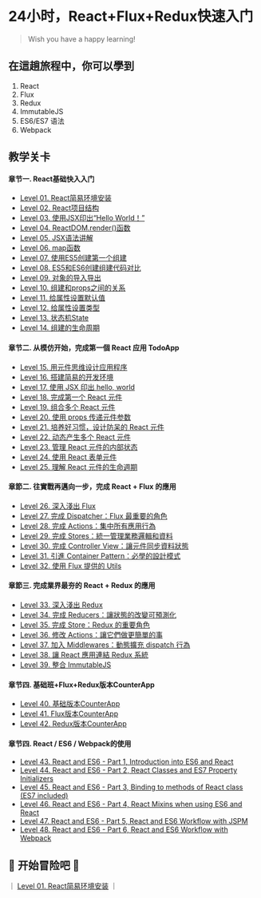 # 24小时，React+Flux+Redux快速入门
> Wish you have a happy learning!


## 在這趟旅程中，你可以學到

1. React
2. Flux
3. Redux
4. ImmutableJS
5. ES6/ES7 语法
6. Webpack


## 教学关卡
#### 章节一. React基础快入入门

- [Level 01. React简易环境安装](#level1)
- [Level 02. React项目结构](#level1)
- [Level 03. 使用JSX印出“Hello World！”](#level1)
- [Level 04. ReactDOM.render()函数](#level1)
- [Level 05. JSX语法讲解](#level1)
- [Level 06. map函数](#level1)
- [Level 07. 使用ES5创建第一个组建](#level1)
- [Level 08. ES5和ES6创建组建代码对比](#level1)
- [Level 09. 对象的导入导出](#level1)
- [Level 10. 组建和props之间的关系](#level1)
- [Level 11. 给属性设置默认值](#level1)
- [Level 12. 给属性设置类型](#level1)
- [Level 13. 状态机State](#level1)
- [Level 14. 组建的生命周期](#level1)

#### 章节二. 从模仿开始，完成第一個 React 应用 TodoApp

- [Level 15. 用元件思维设计应用程序](#level1)  
- [Level 16. 搭建简易的开发环境](#level1)  
- [Level 17. 使用 JSX 印出 hello, world](#level1)  
- [Level 18. 完成第一个 React 元件](#level1)  
- [Level 19. 组合多个 React 元件](#level1)  
- [Level 20. 使用 props 传递元件参数](#level1)  
- [Level 21. 培养好习惯，设计防呆的 React 元件](#level1)  
- [Level 22. 动态产生多个 React 元件](#level1)  
- [Level 23. 管理 React 元件的内部状态](#level1)  
- [Level 24. 使用 React 表单元件](#level1)  
- [Level 25. 理解 React 元件的生命週期](#level1)  

#### 章節二. 往實戰再邁向一步，完成 React + Flux 的應用

- [Level 26. 深入淺出 Flux](#level1)  
- [Level 27. 完成 Dispatcher：Flux 最重要的角色](#level1)  
- [Level 28. 完成 Actions：集中所有應用行為](#level1)  
- [Level 29. 完成 Stores：統一管理業務邏輯和資料](#level1)  
- [Level 30. 完成 Controller View：讓元件同步資料狀態](#level1)  
- [Level 31. 引進 Container Pattern：必學的設計模式](#level1)  
- [Level 32. 使用 Flux 提供的 Utils](#level1)  

#### 章節三. 完成業界最夯的 React + Redux 的應用

- [Level 33. 深入淺出 Redux](#level1)  
- [Level 34. 完成 Reducers：讓狀態的改變可預測化](#level1)  
- [Level 35. 完成 Store：Redux 的重要角色](#level1)  
- [Level 36. 修改 Actions：讓它們做更簡單的事](#level1)  
- [Level 37. 加入 Middlewares：動態擴充 dispatch 行為](#level1)  
- [Level 38. 讓 React 應用連結 Redux 系統](#level1)  
- [Level 39. 整合 ImmutableJS](#level1)  


#### 章节四. 基础班+Flux+Redux版本CounterApp
- [Level 40. 基础版本CounterApp](#TODO)
- [Level 41. Flux版本CounterApp](#TODO)
- [Level 42. Redux版本CounterApp](#TODO)


#### 章节四. React / ES6 / Webpack的使用

- [Level 43. React and ES6 - Part 1, Introduction into ES6 and React](http://egorsmirnov.me/2015/05/22/react-and-es6-part1.html)  
- [Level 44. React and ES6 - Part 2, React Classes and ES7 Property Initializers](http://egorsmirnov.me/2015/06/14/react-and-es6-part2.html)
- [Level 45. React and ES6 - Part 3, Binding to methods of React class (ES7 included)](http://egorsmirnov.me/2015/08/16/react-and-es6-part3.html)
- [Level 46. React and ES6 - Part 4, React Mixins when using ES6 and React](http://egorsmirnov.me/2015/09/30/react-and-es6-part4.html)
- [Level 47. React and ES6 - Part 5, React and ES6 Workflow with JSPM](http://egorsmirnov.me/2015/10/11/react-and-es6-part5.html)
- [Level 48. React and ES6 - Part 6, React and ES6 Workflow with Webpack](http://egorsmirnov.me/2016/04/11/react-and-es6-part6.html)

## :rocket: 开始冒险吧 :flashlight:

｜ [Level 01. React简易环境安装](#level1) ｜
